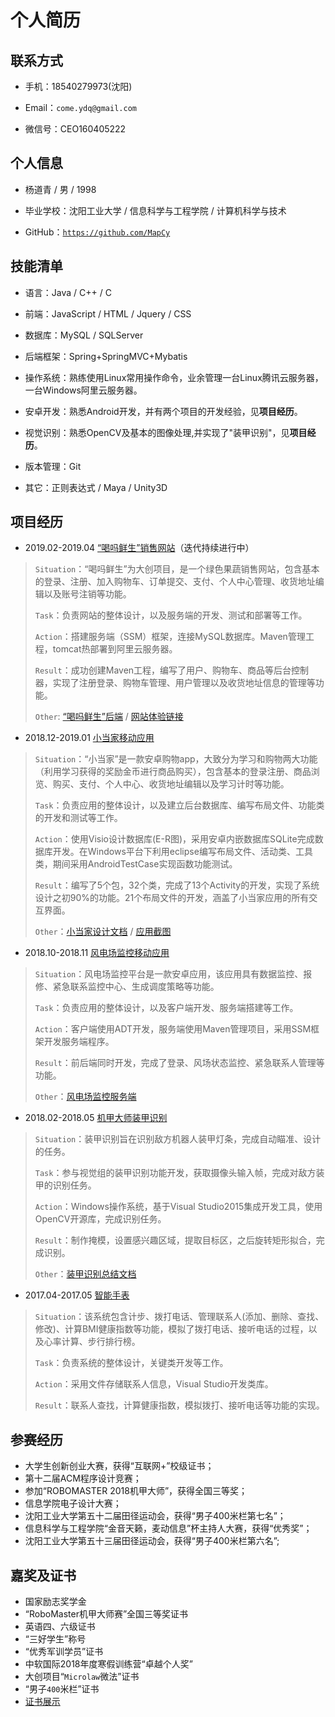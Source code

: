 # 个人简历  

## 联系方式
* 手机：18540279973(沈阳)  

* Email：`come.ydq@gmail.com`  

* 微信号：CEO160405222  

## 个人信息
* 杨道青 / 男 / 1998  

* 毕业学校：沈阳工业大学 / 信息科学与工程学院 / 计算机科学与技术  

* GitHub：[`https://github.com/MapCy`](https://github.com/MapCy)  

## 技能清单
* 语言：Java / C++ / C  

* 前端：JavaScript / HTML / Jquery / CSS  

* 数据库：MySQL / SQLServer

* 后端框架：Spring+SpringMVC+Mybatis  

* 操作系统：熟练使用Linux常用操作命令，业余管理一台Linux腾讯云服务器，一台Windows阿里云服务器。  

* 安卓开发：熟悉Android开发，并有两个项目的开发经验，见**项目经历**。   

* 视觉识别：熟悉OpenCV及基本的图像处理,并实现了"装甲识别"，见**项目经历**。  

* 版本管理：Git  

* 其它：正则表达式 / Maya / Unity3D  

## 项目经历
* 2019.02-2019.04 [“喝吗鲜生”销售网站](https://github.com/MapCy/HeMa)（迭代持续进行中）
> `Situation`：“喝吗鲜生”为大创项目，是一个绿色果蔬销售网站，包含基本的登录、注册、加入购物车、订单提交、支付、个人中心管理、收货地址编辑以及账号注销等功能。
>
> `Task`：负责网站的整体设计，以及服务端的开发、测试和部署等工作。
>
> `Action`：搭建服务端（SSM）框架，连接MySQL数据库。Maven管理工程，tomcat热部署到阿里云服务器。
>
> `Result`：成功创建Maven工程，编写了用户、购物车、商品等后台控制器，实现了注册登录、购物车管理、用户管理以及收货地址信息的管理等功能。  
>
> `Other`: [“喝吗鲜生”后端](https://github.com/MapCy/HeMaServer) / [网站体验链接](http://47.94.198.96:8080/index.html)

* 2018.12-2019.01 [小当家移动应用](https://github.com/MapCy/PettyMan)
> `Situation`：“小当家”是一款安卓购物app，大致分为学习和购物两大功能（利用学习获得的奖励金币进行商品购买），包含基本的登录注册、商品浏览、购买、支付、个人中心、收货地址编辑以及学习计时等功能。  
>
> `Task`：负责应用的整体设计，以及建立后台数据库、编写布局文件、功能类的开发和测试等工作。  
>
> `Action`：使用Visio设计数据库(E-R图)，采用安卓内嵌数据库SQLite完成数据库开发。在Windows平台下利用eclipse编写布局文件、活动类、工具类，期间采用AndroidTestCase实现函数功能测试。  
>
> `Result`：编写了5个包，32个类，完成了13个Activity的开发，实现了系统设计之初90%的功能。21个布局文件的开发，涵盖了小当家应用的所有交互界面。  
>
> `Other`：[小当家设计文档](https://github.com/MapCy/summarydoc) / [应用截图](https://github.com/MapCy/PettyMan/blob/master/show_picture.md)

* 2018.10-2018.11 [风电场监控移动应用](https://github.com/MapCy/FanControll)
> `Situation`：风电场监控平台是一款安卓应用，该应用具有数据监控、报修、紧急联系监控中心、生成调度策略等功能。  
>
> `Task`：负责应用的整体设计，以及客户端开发、服务端搭建等工作。   
>
> `Action`：客户端使用ADT开发，服务端使用Maven管理项目，采用SSM框架开发服务端程序。  
>
> `Result`：前后端同时开发，完成了登录、风场状态监控、紧急联系人管理等功能。  
>
> `Other`：[风电场监控服务端](https://github.com/MapCy/FanControllServer)

* 2018.02-2018.05 [机甲大师装甲识别](https://github.com/MapCy/practice/tree/master/arromrDetect)
> `Situation`：装甲识别旨在识别敌方机器人装甲灯条，完成自动瞄准、设计的任务。    
>
> `Task`：参与视觉组的装甲识别功能开发，获取摄像头输入帧，完成对敌方装甲的识别任务。    
>
> `Action`：Windows操作系统，基于Visual Studio2015集成开发工具，使用OpenCV开源库，完成识别任务。    
>
> `Result`：制作掩模，设置感兴趣区域，提取目标区，之后旋转矩形拟合，完成识别。  
>
> `Other`：[装甲识别总结文档](https://github.com/MapCy/summarydoc)

* 2017.04-2017.05 [智能手表](https://github.com/MapCy/practice/tree/master/iwatchScreen)
> `Situation`：该系统包含计步、拨打电话、管理联系人(添加、删除、查找、修改)、计算BMI健康指数等功能，模拟了拨打电话、接听电话的过程，以及心率计算、步行排行榜。       
>
> `Task`：负责系统的整体设计，关键类开发等工作。        
>
> `Action`：采用文件存储联系人信息，Visual Studio开发类库。      
>
> `Result`：联系人查找，计算健康指数，模拟拨打、接听电话等功能的实现。

## 参赛经历

* 大学生创新创业大赛，获得“互联网+”校级证书； 
* 第十二届ACM程序设计竞赛；
* 参加“ROBOMASTER 2018机甲大师”，获得全国三等奖；
* 信息学院电子设计大赛；
* 沈阳工业大学第五十二届田径运动会，获得“男子400米栏第七名”；
* 信息科学与工程学院“金音天籁，麦动信息”杯主持人大赛，获得“优秀奖”；
* 沈阳工业大学第五十三届田径运动会，获得“男子400米栏第六名”;

## 嘉奖及证书

* 国家励志奖学金
* “RoboMaster机甲大师赛”全国三等奖证书
* 英语四、六级证书
* “三好学生”称号
* “优秀军训学员”证书
* 中软国际2018年度寒假训练营“卓越个人奖”
* 大创项目“`Microlaw`微法”证书
* “男子`400`米栏”证书
* [证书展示](https://github.com/MapCy/resume/blob/master/award.jpg)


